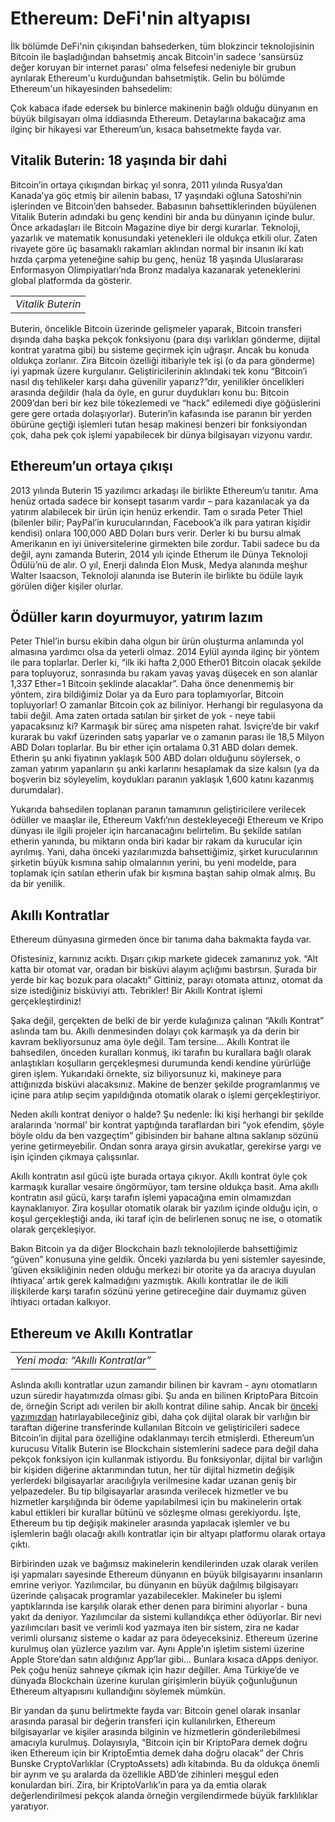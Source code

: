# Ethereum: DeFi'nin altyapısı

İlk bölümde DeFi'nin çıkışından bahsederken, tüm blokzincir teknolojisinin Bitcoin ile başladığından bahsetmiş ancak Bitcoin'in sadece 'sansürsüz değer koruyan bir internet parası' olma felsefesi nedeniyle bir grubun ayrılarak Ethereum'u kurduğundan bahsetmiştik. Gelin bu bölümde Ethereum'un hikayesinden bahsedelim:  

Çok kabaca ifade edersek bu binlerce makinenin bağlı olduğu dünyanın en büyük bilgisayarı olma iddiasında Ethereum. Detaylarına bakacağız ama ilginç bir hikayesi var Ethereum’un, kısaca bahsetmekte fayda var.

## Vitalik Buterin: 18 yaşında bir dahi <a id="vitalik-buterin-18-ya&#x15F;&#x131;nda-bir-dahi"></a>

Bitcoin’in ortaya çıkışından birkaç yıl sonra, 2011 yılında Rusya’dan Kanada’ya göç etmiş bir ailenin babası, 17 yaşındaki oğluna Satoshi’nin işlerinden ve Bitcoin’den bahseder. Babasının bahsettiklerinden büyülenen Vitalik Buterin adındaki bu genç kendini bir anda bu dünyanın içinde bulur. Önce arkadaşları ile Bitcoin Magazine diye bir dergi kurarlar. Teknoloji, yazarlık ve matematik konusundaki yetenekleri ile oldukça etkili olur. Zaten rivayete göre üç basamaklı rakamları aklından normal bir insanın iki katı hızda çarpma yeteneğine sahip bu genç, henüz 18 yaşında Uluslararası Enformasyon Olimpiyatları’nda Bronz madalya kazanarak yeteneklerini global platformda da gösterir.

|  |
| :--- |
| _Vitalik Buterin_ |

Buterin, öncelikle Bitcoin üzerinde gelişmeler yaparak, Bitcoin transferi dışında daha başka pekçok fonksiyonu \(para dışı varlıkları gönderme, dijital kontrat yaratma gibi\) bu sisteme geçirmek için uğraşır. Ancak bu konuda oldukça zorlanır. Zira Bitcoin özelliği itibariyle tek işi \(o da para gönderme\) iyi yapmak üzere kurgulanır. Geliştiricilerinin aklındaki tek konu “Bitcoin’i nasıl dış tehlikeler karşı daha güvenilir yaparız?”dır, yenilikler öncelikleri arasında değildir \(hala da öyle, en gurur duydukları konu bu: Bitcoin 2009’dan beri bir kez bile tökezlemedi ve “hack” edilemedi diye göğüslerini gere gere ortada dolaşıyorlar\). Buterin’in kafasında ise paranın bir yerden öbürüne geçtiği işlemleri tutan hesap makinesi benzeri bir fonksiyondan çok, daha pek çok işlemi yapabilecek bir dünya bilgisayarı vizyonu vardır.

## Ethereum’un ortaya çıkışı <a id="ethereumun-ortaya-&#xE7;&#x131;k&#x131;&#x15F;&#x131;"></a>

2013 yılında Buterin 15 yazılımcı arkadaşı ile birlikte Ethereum’u tanıtır. Ama henüz ortada sadece bir konsept tasarım vardır – para kazanılacak ya da yatırım alabilecek bir ürün için henüz erkendir. Tam o sırada Peter Thiel \(bilenler bilir; PayPal’in kurucularından, Facebook’a ilk para yatıran kişidir kendisi\) onlara 100,000 ABD Doları burs verir. Derler ki bu bursu almak Amerikanın en iyi üniversitelerine girmekten bile zordur. Tabii sadece bu da değil, aynı zamanda Buterin, 2014 yılı içinde Etherum ile Dünya Teknoloji Ödülü’nü de alır. O yıl, Enerji dalında Elon Musk, Medya alanında meşhur Walter Isaacson, Teknoloji alanında ise Buterin ile birlikte bu ödüle layık görülen diğer kişiler olurlar.

## Ödüller karın doyurmuyor, yatırım lazım <a id="&#xF6;d&#xFC;ller-kar&#x131;n-doyurmuyor-yat&#x131;r&#x131;m-laz&#x131;m"></a>

Peter Thiel’in bursu ekibin daha olgun bir ürün oluşturma anlamında yol almasına yardımcı olsa da yeterli olmaz. 2014 Eylül ayında ilginç bir yöntem ile para toplarlar. Derler ki, “ilk iki hafta 2,000 Ether01 Bitcoin olacak şekilde para topluyoruz, sonrasında bu rakam yavaş yavaş düşecek en son alanlar 1,337 Ether=1 Bitcoin şeklinde alacaklar”. Daha önce denenmemiş bir yöntem, zira bildiğimiz Dolar ya da Euro para toplamıyorlar, Bitcoin topluyorlar! O zamanlar Bitcoin çok az biliniyor. Herhangi bir regulasyona da tabii değil. Ama zaten ortada satılan bir şirket de yok - neye tabii yapacaksınız ki? Karmaşık bir süreç ama nispeten rahat. İsviçre’de bir vakıf kurarak bu vakıf üzerinden satış yaparlar ve o zamanın parası ile 18,5 Milyon ABD Doları toplarlar. Bu bir ether için ortalama 0.31 ABD doları demek. Etherin şu anki fiyatının yaklaşık 500 ABD doları olduğunu söylersek, o zaman yatırım yapanların şu anki karlarını hesaplamak da size kalsın \(ya da boşverin biz söyleyelim, koydukları paranın yaklaşık 1,600 katını kazanmış durumdalar\).

Yukarıda bahsedilen toplanan paranın tamamının geliştiricilere verilecek ödüller ve maaşlar ile, Ethereum Vakfı’nın destekleyeceği Ethereum ve Kripo dünyası ile ilgili projeler için harcanacağını belirtelim. Bu şekilde satılan etherin yanında, bu miktarın onda biri kadar bir rakam da kurucular için ayrılmış. Yani, daha önceki yazılarımızda bahsettiğimiz, şirket kurucularının şirketin büyük kısmına sahip olmalarının yerini, bu yeni modelde, para toplamak için satılan etherin ufak bir kısmına baştan sahip olmak almış. Bu da bir yenilik.

## Akıllı Kontratlar <a id="ak&#x131;ll&#x131;-kontratlar"></a>

Ethereum dünyasına girmeden önce bir tanıma daha bakmakta fayda var.

Ofistesiniz, karnınız acıktı. Dışarı çıkıp markete gidecek zamanınız yok. “Alt katta bir otomat var, oradan bir bisküvi alayım açlığımı bastırsın. Şurada bir yerde bir kaç bozuk para olacaktı” Gittiniz, parayı otomata attınız, otomat da size istediğiniz bisküviyi attı. Tebrikler! Bir Akıllı Kontrat işlemi gerçekleştirdiniz!

Şaka değil, gerçekten de belki de bir yerde kulağınıza çalınan “Akıllı Kontrat” aslında tam bu. Akıllı denmesinden dolayı çok karmaşık ya da derin bir kavram bekliyorsunuz ama öyle değil. Tam tersine… Akıllı Kontrat ile bahsedilen, önceden kuralları konmuş, iki tarafın bu kurallara bağlı olarak anlaştıkları koşulların gerçekleşmesi durumunda kendi kendine yürürlüğe giren işlem. Yukarıdaki örnekte, siz biliyorsunuz ki, makineye para attığınızda bisküvi alacaksınız. Makine de benzer şekilde programlanmış ve içine para atılıp seçim yapıldığında otomatik olarak o işlemi gerçekleştiriyor.

Neden akıllı kontrat deniyor o halde? Şu nedenle: İki kişi herhangi bir şekilde aralarında ‘normal’ bir kontrat yaptığında taraflardan biri “yok efendim, şöyle böyle oldu da ben vazgeçtim” gibisinden bir bahane altına saklanıp sözünü yerine getirmeyebilir. Ondan sonra araya girsin avukatlar, gerekirse yargı ve işin içinden çıkmaya çalışsınlar.

Akıllı kontratın asıl gücü işte burada ortaya çıkıyor. Akıllı kontrat öyle çok karmaşık kurallar vesaire öngörmüyor, tam tersine oldukça basit. Ama akıllı kontratın asıl gücü, karşı tarafın işlemi yapacağına emin olmamızdan kaynaklanıyor. Zira koşullar otomatik olarak bir yazılım içinde olduğu için, o koşul gerçekleştiği anda, iki taraf için de belirlenen sonuç ne ise, o otomatik olarak gerçekleşiyor.

Bakın Bitcoin ya da diğer Blockchain bazlı teknolojilerde bahsettiğimiz “güven” konusuna yine geldik. Önceki yazılarda bu yeni sistemler sayesinde, ‘güven eksikliğinin neden olduğu merkezi bir otorite ya da aracıya duyulan ihtiyaca’ artık gerek kalmadığını yazmıştık. Akıllı kontratlar ile de ikili ilişkilerde karşı tarafın sözünü yerine getireceğine dair duymamız güven ihtiyacı ortadan kalkıyor.

## Ethereum ve Akıllı Kontratlar <a id="ethereum-ve-ak&#x131;ll&#x131;-kontratlar"></a>

|  |
| :--- |
| _Yeni moda: “Akıllı Kontratlar”_ |

Aslında akıllı kontratlar uzun zamandır bilinen bir kavram - aynı otomatların uzun süredir hayatımızda olması gibi. Şu anda en bilinen KriptoPara Bitcoin de, örneğin Script adı verilen bir akıllı kontrat diline sahip. Ancak bir [önceki yazımızdan](https://turansert.com/genel/2018/06/14/dunyanin-en-buyuk-bilgisayari-ethereumun-hikayesi.html) hatırlayabileceğiniz gibi, daha çok dijital olarak bir varlığın bir taraftan diğerine transferinde kullanılan Bitcoin ve geliştiricileri sadece Bitcoin’in dijital para özelliğine odaklanmayı tercih etmişlerdi. Ethereum’un kurucusu Vitalik Buterin ise Blockchain sistemlerini sadece para değil daha pekçok fonksiyon için kullanmak istiyordu. Bu fonksiyonlar, dijital bir varlığın bir kişiden diğerine aktarımından tutun, her tür dijital hizmetin değişik yerlerdeki bilgisayarlar aracılığıyla verilmesine kadar uzanan geniş bir yelpazedeler. Bu tip bilgisayarlar arasında verilecek hizmetler ve bu hizmetler karşılığında bir ödeme yapılabilmesi için bu makinelerin ortak kabul ettikleri bir kurallar bütünü ve sözleşme olması gerekiyordu. İşte, Ethereum bu tip değişik makineler arasında yapılacak işlemler ve bu işlemlerin bağlı olacağı akıllı kontratlar için bir altyapı platformu olarak ortaya çıktı.

Birbirinden uzak ve bağımsız makinelerin kendilerinden uzak olarak verilen işi yapmaları sayesinde Ethereum dünyanın en büyük bilgisayarını insanların emrine veriyor. Yazılımcılar, bu dünyanın en büyük dağılmış bilgisayarı üzerinde çalışacak programlar yazabilecekler. Makineler bu işlemi yaptıklarında ise karşılık olarak ether denen para birimini alıyorlar - buna yakıt da deniyor. Yazılımcılar da sistemi kullandıkça ether ödüyorlar. Bir nevi yazılımcıları basit ve verimli kod yazmaya iten bir sistem, zira ne kadar verimli olursanız sisteme o kadar az para ödeyeceksiniz. Ethereum üzerine kurulmuş olan yüzlerce yazılım var. Aynı Apple’ın işletim sistemi üzerine Apple Store’dan satın aldığınız App’lar gibi… Bunlara kısaca dApps deniyor. Pek çoğu henüz sahneye çıkmak için hazır değiller. Ama Türkiye’de ve dünyada Blockchain üzerine kurulan girişimlerin büyük çoğunluğunun Ethereum altyapısını kullandığını söylemek mümkün.

Bir yandan da şunu belirtmekte fayda var: Bitcoin genel olarak insanlar arasında parasal bir değerin transferi için kullanılırken, Ethereum bilgisayarlar ve kişiler arasında bilginin ve hizmetlerin gönderilebilmesi amacıyla kurulmuş. Dolayısıyla, “Bitcoin için bir KriptoPara demek doğru iken Ethereum için bir KriptoEmtia demek daha doğru olacak” der Chris Bunske CryptoVarlıklar \(CryptoAssets\) adlı kitabında. Bu da oldukça önemli bir ayrım ve şu aralarda da özellikle ABD’de zihinleri meşgul eden konulardan biri. Zira, bir KriptoVarlık’ın para ya da emtia olarak değerlendirilmesi pekçok alanda örneğin vergilendirmede büyük farklılıklar yaratıyor.

